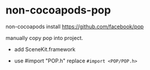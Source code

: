 non-cocoapods-pop
=================

non-cocoapods install https://github.com/facebook/pop

manually copy pop into project.

* add SceneKit.framework

* use #import "POP.h"   replace    `#import <POP/POP.h>`

